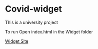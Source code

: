 # Covid-widget
This is a university project

To run
Open index.html in the Widget folder

[Widget Site](https://cooi123.github.io/Covid-widget/)

